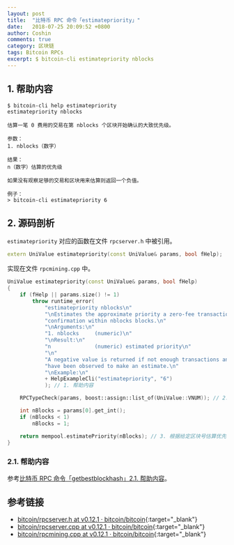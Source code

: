 ```yaml
---
layout: post
title:  "比特币 RPC 命令「estimatepriority」"
date:   2018-07-25 20:09:52 +0800
author: Coshin
comments: true
category: 区块链
tags: Bitcoin RPCs
excerpt: $ bitcoin-cli estimatepriority nblocks
---
```

## 1. 帮助内容

```shell
$ bitcoin-cli help estimatepriority
estimatepriority nblocks

估算一笔 0 费用的交易在第 nblocks 个区块开始确认的大致优先级。

参数：
1. nblocks（数字）

结果：
n（数字）估算的优先级

如果没有观察足够的交易和区块用来估算则返回一个负值。

例子：
> bitcoin-cli estimatepriority 6
```

## 2. 源码剖析

`estimatepriority` 对应的函数在文件 `rpcserver.h` 中被引用。

```cpp
extern UniValue estimatepriority(const UniValue& params, bool fHelp);
```

实现在文件 `rpcmining.cpp` 中。

```cpp
UniValue estimatepriority(const UniValue& params, bool fHelp)
{
    if (fHelp || params.size() != 1)
        throw runtime_error(
            "estimatepriority nblocks\n"
            "\nEstimates the approximate priority a zero-fee transaction needs to begin\n"
            "confirmation within nblocks blocks.\n"
            "\nArguments:\n"
            "1. nblocks     (numeric)\n"
            "\nResult:\n"
            "n              (numeric) estimated priority\n"
            "\n"
            "A negative value is returned if not enough transactions and blocks\n"
            "have been observed to make an estimate.\n"
            "\nExample:\n"
            + HelpExampleCli("estimatepriority", "6")
            ); // 1. 帮助内容

    RPCTypeCheck(params, boost::assign::list_of(UniValue::VNUM)); // 2. RPC 类型检测

    int nBlocks = params[0].get_int();
    if (nBlocks < 1)
        nBlocks = 1;

    return mempool.estimatePriority(nBlocks); // 3. 根据给定区块号估算优先级并返回
}
```

### 2.1. 帮助内容

参考[比特币 RPC 命令「getbestblockhash」2.1. 帮助内容](/blog/2018/05/bitcoin-rpc-getbestblockhash.html#21-帮助内容)。

## 参考链接

* [bitcoin/rpcserver.h at v0.12.1 · bitcoin/bitcoin](https://github.com/bitcoin/bitcoin/blob/v0.12.1/src/rpcserver.h){:target="_blank"}
* [bitcoin/rpcserver.cpp at v0.12.1 · bitcoin/bitcoin](https://github.com/bitcoin/bitcoin/blob/v0.12.1/src/rpcserver.cpp){:target="_blank"}
* [bitcoin/rpcmining.cpp at v0.12.1 · bitcoin/bitcoin](https://github.com/bitcoin/bitcoin/blob/v0.12.1/src/rpcmining.cpp){:target="_blank"}
